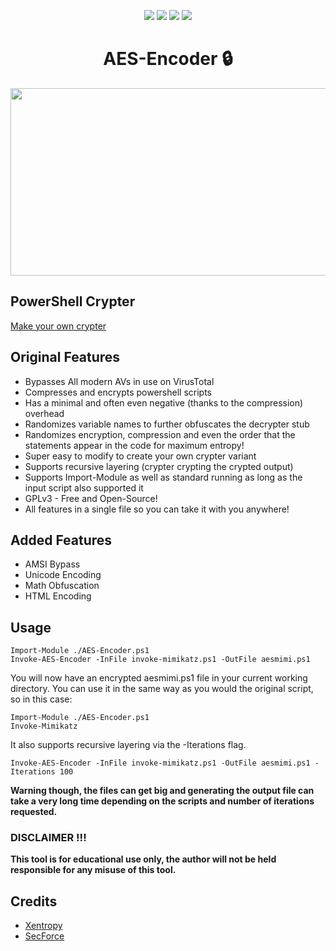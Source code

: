 <p align= "center">
<a href="https://github.com/Chainski/AES-Encoder/blob/main/AES-Encoder.ps1"><img src="https://img.shields.io/badge/powershell-blue"></a> 
<a href="https://github.com/chainski/AES-Encoder"><img src="https://img.shields.io/github/license/Chainski/AES-Encoder?style=flat&color=blue"></a>
<a href="https://github.com/chainski/AES-Encoder"><img src="https://img.shields.io/github/stars/Chainski/AES-Encoder?style=flat&color=blue"></a> 
<img src="https://hits.seeyoufarm.com/api/count/incr/badge.svg?url=https%3A%2F%2Fgithub.com%2FChainski%2FAES-Encoder&count_bg=%230A7BBC&title_bg=%23555555&icon=&icon_color=%23E7E7E7&title=hits&edge_flat=false">
</p>

<div align="center">
  <center><h1>AES-Encoder 🔒 </h1></center>
</div>

<p align="center">
  <img width="700" height="300" src="https://user-images.githubusercontent.com/96607632/197303769-6294023f-4b99-4bf7-a6bb-52dd1a5e6b4f.png">
</p>


## PowerShell Crypter 

[Make your own crypter](https://netsec.expert/2020/02/06/write-a-crypter-in-any-language.html)

## Original Features

- Bypasses All modern AVs in use on VirusTotal 
- Compresses and encrypts powershell scripts
- Has a minimal and often even negative (thanks to the compression) overhead
- Randomizes variable names to further obfuscates the decrypter stub
- Randomizes encryption, compression and even the order that the statements appear in the code for maximum entropy!
- Super easy to modify to create your own crypter variant
- Supports recursive layering (crypter crypting the crypted output)
- Supports Import-Module as well as standard running as long as the input script also supported it
- GPLv3 - Free and Open-Source!
- All features in a single file so you can take it with you anywhere!

## Added Features

- AMSI Bypass
- Unicode Encoding
- Math Obfuscation
- HTML Encoding

## Usage

```
Import-Module ./AES-Encoder.ps1
Invoke-AES-Encoder -InFile invoke-mimikatz.ps1 -OutFile aesmimi.ps1
```

You will now have an encrypted aesmimi.ps1 file in your current working directory. You can use it in the same way as you would the original script, so in this case:

```
Import-Module ./AES-Encoder.ps1
Invoke-Mimikatz
```
It also supports recursive layering via the -Iterations flag.

```
Invoke-AES-Encoder -InFile invoke-mimikatz.ps1 -OutFile aesmimi.ps1 -Iterations 100
```
**Warning though, the files can get big and generating the output file can take a very long time depending on the scripts and number of iterations requested.**


### DISCLAIMER !!! 

**This tool is for educational use only, the author will not be held responsible for any misuse of this tool.**

## Credits
- [Xentropy](http://twitter.com/SamuelAnttila)
- [SecForce](http://twitter.com/SECFORCE_LTD)
